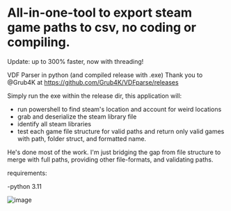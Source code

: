 # All-in-one-tool to export steam game paths to csv, no coding or compiling. 
 
 Update: up to 300% faster, now with threading!
 
 

VDF Parser in python (and compiled release with .exe) 
Thank you to @Grub4K at https://github.com/Grub4K/VDFparse/releases

Simply run the exe within the release dir, this application will:
- run powershell to find steam's location and account for weird locations
- grab and deserialize the steam library file
- identify all steam libraries 
- test each game file structure for valid paths and return only valid games with path, folder struct, and formatted name. 

He's done most of the work. I'm just bridging the gap from file structure to merge with full paths, providing other file-formats, and validating paths. 

 requirements:

-python 3.11
 
 ![image](https://user-images.githubusercontent.com/98753696/215885658-6289fb35-681b-4bbd-b0e0-eee2d4a428ad.png)




